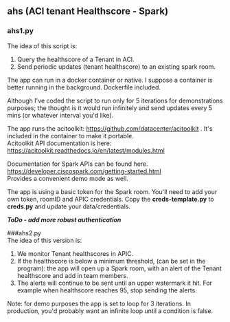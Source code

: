 ## ahs  (ACI tenant Healthscore - Spark)

### ahs1.py
The idea of this script is:  
1) Query the healthscore of a Tenant in ACI.  
2) Send periodic updates (tenant healthscore) to an existing spark room.  

The app can run in a docker container or native. I suppose a container is better running in the background. Dockerfile included.  

Although I've coded the script to run only for 5 iterations for demonstrations purposes; the thought is it would run infinitely and send updates every 5 mins (or whatever interval you'd like).  

The app runs the acitoolkit: <https://github.com/datacenter/acitoolkit> .  It's included in the container to make it portable.  
Acitoolkit API documentation is here: <https://acitoolkit.readthedocs.io/en/latest/modules.html>  


Documentation for Spark APIs can be found here.    
<https://developer.ciscospark.com/getting-started.html>  
Provides a convenient demo mode as well.

The app is using a basic token for the Spark room. You'll need to add your own token, roomID and APIC credentials. Copy the ****creds-template.py**** to ****creds.py****  and update your data/credentials. 

***ToDo - add more robust authentication***  

###ahs2.py  
The idea of this version is:  
1) We monitor Tenant healthscores in APIC.  
2) If the healthscore is below a minimum threshold, (can be set in the program): the app will open up a Spark room, with an alert of the Tenant healthscore and add in team members.  
3) The alerts will continue to be sent until an upper watermark it hit. For example when healthscore reaches 95, stop sending the alerts. 

Note: for demo purposes the app is set to loop for 3 iterations. In production, you'd probably want an infinite loop until a condition is false.



 


